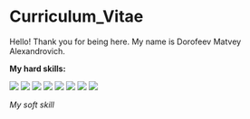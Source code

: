 # Curriculum_Vitae

Hello! Thank you for being here.
My name is Dorofeev Matvey Alexandrovich.


**My hard skills:**

<p>
  <img src="https://img.shields.io/badge/Python-yellow?style=for-the-badge&logo=python&logoColor=blue" />
  <img src="https://img.shields.io/badge/JavaScript-yellow?style=for-the-badge&logo=javascript&logoColor=black" />
  <img src="https://img.shields.io/badge/Bootstrap-563D7C?style=for-the-badge&logo=bootstrap&logoColor=white" />
  <img src="https://img.shields.io/badge/Django-092E20?style=for-the-badge&logo=django&logoColor=white" />
  <img src="https://img.shields.io/badge/Flask-000000?style=for-the-badge&logo=flask&logoColor=white" />
  <img src="https://img.shields.io/badge/Postgresql-blue?style=for-the-badge&logo=Postgresql&logoColor=white" />
  <img src="https://img.shields.io/badge/Mysql-blue?style=for-the-badge&logo=Mysql&logoColor=white" />
  <img src="https://img.shields.io/badge/Docker-blue?style=for-the-badge&logo=docker&logoColor=white" />

</p>

*My soft skill*
